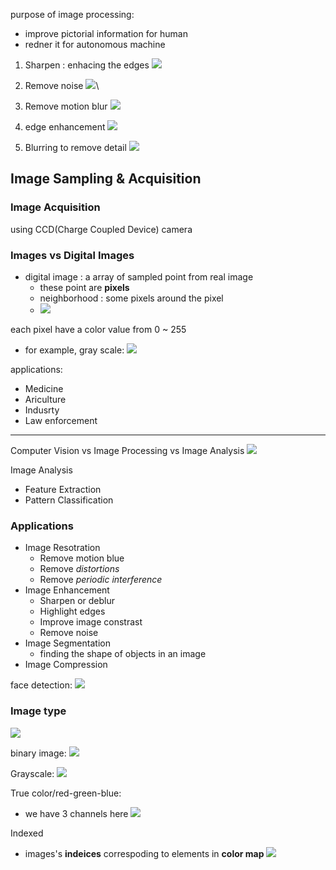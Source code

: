 purpose of image processing:
* improve pictorial information for human
* redner it for autonomous machine

1. Sharpen : enhacing the edges
![](https://i.imgur.com/Uk82EJU.png)

2. Remove noise
 ![](https://i.imgur.com/H1Twr6K.png)\
 
 3. Remove motion blur
![](https://i.imgur.com/OZBpaCy.png)

4. edge enhancement
![](https://i.imgur.com/GFuhOs0.png)

5. Blurring to remove detail
![](https://i.imgur.com/eOGGyBj.png)

## Image Sampling & Acquisition


### Image Acquisition
using CCD(Charge Coupled Device) camera

### Images vs Digital Images
* digital image : a array of sampled point from real image
	* these point are **pixels**
	* neighborhood : some pixels around the pixel
	* ![](https://i.imgur.com/Ct3cyJx.png)

each pixel have a color value from 0 ~ 255
* for example, gray scale: 
![](https://i.imgur.com/GuyjHrK.png)

applications:
* Medicine
* Ariculture
* Indusrty
* Law enforcement


---
Computer Vision vs Image Processing vs Image Analysis
![](https://i.imgur.com/bctvmyu.png)


Image Analysis
* Feature Extraction
* Pattern Classification

### Applications
* Image Resotration
	* Remove motion blue 
	* Remove *distortions*
	* Remove *periodic interference*
* Image Enhancement
	* Sharpen or deblur
	* Highlight edges
	* Improve image constrast
	* Remove noise
* Image Segmentation
	* finding the shape of objects in an image
* Image Compression

face detection:
![](https://i.imgur.com/eyUueud.png)

### Image type
![](https://i.imgur.com/GMKNqa8.png)

binary image:
![](https://i.imgur.com/FjyYySH.png)


Grayscale:
![](https://i.imgur.com/8W0963v.png)

True color/red-green-blue:
* we have 3 channels here
![](https://i.imgur.com/CFd22ja.png)

Indexed
* images's **indeices** correspoding to elements in **color map**
![](https://i.imgur.com/jCynIpg.png)
